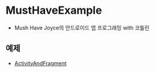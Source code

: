 # MustHaveExample
- Mush Have Joyce의 안드로이드 앱 프로그래밍 with 코틀린

## 예제
- [ActivityAndFragment](https://github.com/Jungea/MustHaveExample/tree/ActivityAndFragment)
